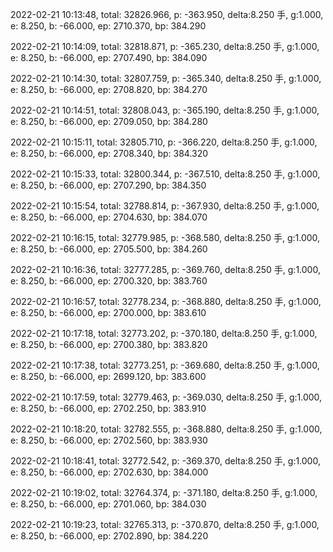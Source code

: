 2022-02-21 10:13:48, total: 32826.966, p: -363.950, delta:8.250 手, g:1.000, e: 8.250, b: -66.000, ep: 2710.370, bp: 384.290

2022-02-21 10:14:09, total: 32818.871, p: -365.230, delta:8.250 手, g:1.000, e: 8.250, b: -66.000, ep: 2707.490, bp: 384.090

2022-02-21 10:14:30, total: 32807.759, p: -365.340, delta:8.250 手, g:1.000, e: 8.250, b: -66.000, ep: 2708.820, bp: 384.270

2022-02-21 10:14:51, total: 32808.043, p: -365.190, delta:8.250 手, g:1.000, e: 8.250, b: -66.000, ep: 2709.050, bp: 384.280

2022-02-21 10:15:11, total: 32805.710, p: -366.220, delta:8.250 手, g:1.000, e: 8.250, b: -66.000, ep: 2708.340, bp: 384.320

2022-02-21 10:15:33, total: 32800.344, p: -367.510, delta:8.250 手, g:1.000, e: 8.250, b: -66.000, ep: 2707.290, bp: 384.350

2022-02-21 10:15:54, total: 32788.814, p: -367.930, delta:8.250 手, g:1.000, e: 8.250, b: -66.000, ep: 2704.630, bp: 384.070

2022-02-21 10:16:15, total: 32779.985, p: -368.580, delta:8.250 手, g:1.000, e: 8.250, b: -66.000, ep: 2705.500, bp: 384.260

2022-02-21 10:16:36, total: 32777.285, p: -369.760, delta:8.250 手, g:1.000, e: 8.250, b: -66.000, ep: 2700.320, bp: 383.760

2022-02-21 10:16:57, total: 32778.234, p: -368.880, delta:8.250 手, g:1.000, e: 8.250, b: -66.000, ep: 2700.000, bp: 383.610

2022-02-21 10:17:18, total: 32773.202, p: -370.180, delta:8.250 手, g:1.000, e: 8.250, b: -66.000, ep: 2700.380, bp: 383.820

2022-02-21 10:17:38, total: 32773.251, p: -369.680, delta:8.250 手, g:1.000, e: 8.250, b: -66.000, ep: 2699.120, bp: 383.600

2022-02-21 10:17:59, total: 32779.463, p: -369.030, delta:8.250 手, g:1.000, e: 8.250, b: -66.000, ep: 2702.250, bp: 383.910

2022-02-21 10:18:20, total: 32782.555, p: -368.880, delta:8.250 手, g:1.000, e: 8.250, b: -66.000, ep: 2702.560, bp: 383.930

2022-02-21 10:18:41, total: 32772.542, p: -369.370, delta:8.250 手, g:1.000, e: 8.250, b: -66.000, ep: 2702.630, bp: 384.000

2022-02-21 10:19:02, total: 32764.374, p: -371.180, delta:8.250 手, g:1.000, e: 8.250, b: -66.000, ep: 2701.060, bp: 384.030

2022-02-21 10:19:23, total: 32765.313, p: -370.870, delta:8.250 手, g:1.000, e: 8.250, b: -66.000, ep: 2702.890, bp: 384.220